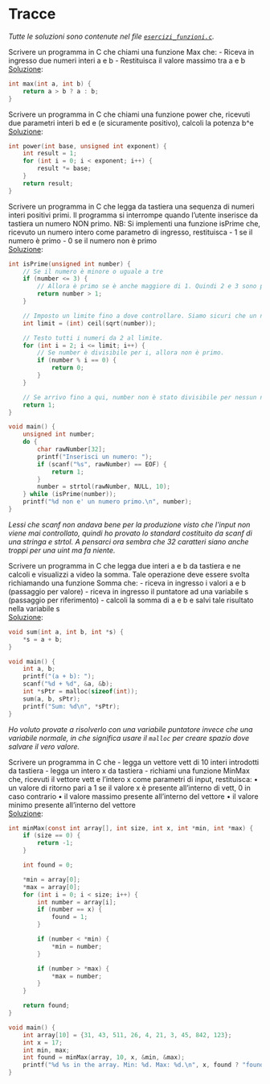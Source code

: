 # Tracce
*Tutte le soluzioni sono contenute nel file [`esercizi_funzioni.c`](esercizi_funzioni.c).*

Scrivere un programma in C che chiami una funzione Max che:
	- Riceva in ingresso due numeri interi a e b
	- Restituisca il valore massimo tra a e b
<br>[Soluzione](esercizi_funzioni.c#L5-L7):
```c
int max(int a, int b) {
    return a > b ? a : b;
}
```
	
Scrivere un programma in C che chiami una funzione power che, ricevuti due parametri interi b ed e (e sicuramente positivo), calcoli la potenza b^e
<br>[Soluzione](esercizi_funzioni.c#L9-L15):
```c
int power(int base, unsigned int exponent) {
    int result = 1;
    for (int i = 0; i < exponent; i++) {
        result *= base;
    }
    return result;
}
```

Scrivere un programma in C che legga da tastiera una sequenza di numeri interi positivi primi. Il programma si interrompe quando l’utente inserisce da tastiera un numero NON primo.
NB: Si implementi una funzione isPrime che, ricevuto un numero intero come parametro di ingresso, restituisca
	- 1 se il numero è primo
	- 0 se il numero non è primo
<br>[Soluzione](esercizi_funzioni.c#L17-L37):
```c
int isPrime(unsigned int number) {
    // Se il numero è minore o uguale a tre
    if (number <= 3) {
        // Allora è primo se è anche maggiore di 1. Quindi 2 e 3 sono primi. 0 e 1 no.
        return number > 1;
    }

    // Imposto un limite fino a dove controllare. Siamo sicuri che un numero non è mai divisibile per un numero maggiore della sua radice quadrata
    int limit = (int) ceil(sqrt(number));

    // Testo tutti i numeri da 2 al limite.
    for (int i = 2; i <= limit; i++) {
        // Se number è divisibile per i, allora non è primo.
        if (number % i == 0) {
            return 0;
        }
    }

    // Se arrivo fino a qui, number non è stato divisibile per nessun numero precedente a lui. Quindi è primo
    return 1;
}

void main() {
    unsigned int number;
    do {
        char rawNumber[32];
        printf("Inserisci un numero: ");
        if (scanf("%s", rawNumber) == EOF) {
            return 1;
        }
        number = strtol(rawNumber, NULL, 10);
    } while (isPrime(number));
    printf("%d non e' un numero primo.\n", number);
}
```
*Lessi che scanf non andava bene per la produzione visto che l'input non viene mai controllato, quindi ho provato lo standard costituito da scanf di una stringa e strtol. A pensarci ora sembra che 32 caratteri siano anche troppi per una uint ma fa niente.*


Scrivere un programma in C che legga due interi a e b da tastiera e ne calcoli e visualizzi a video la somma.
Tale operazione deve essere svolta richiamando una funzione Somma che:
	- riceva in ingresso i valori a e b (passaggio per valore)
	- riceva in ingresso il puntatore ad una variabile s (passaggio per riferimento)
	- calcoli la somma di a e b e salvi tale risultato nella variabile s
<br>[Soluzione](esercizi_funzioni.c#L39-L41):
```c
void sum(int a, int b, int *s) {
    *s = a + b;
}

void main() {
    int a, b;
    printf("(a + b): ");
    scanf("%d + %d", &a, &b);
    int *sPtr = malloc(sizeof(int));
    sum(a, b, sPtr);
    printf("Sum: %d\n", *sPtr);
}
```
*Ho voluto provate a risolverlo con una variabile puntatore invece che una variabile normale, in che significa usare il `malloc` per creare spazio dove salvare il vero valore.*

Scrivere un programma in C che
	- legga un vettore vett di 10 interi introdotti da tastiera
	- legga un intero x da tastiera
	- richiami una funzione MinMax che, ricevuti il vettore vett e l’intero x come parametri di input, restituisca:
		• un valore di ritorno pari a 1 se il valore x è presente all’interno di vett, 0 in caso contrario
		• il valore massimo presente all’interno del vettore
		• il valore minimo presente all’interno del vettore 
<br>[Soluzione](esercizi_funzioni.c#L43-L68):
```c
int minMax(const int array[], int size, int x, int *min, int *max) {
    if (size == 0) {
        return -1;
    }

    int found = 0;

    *min = array[0];
    *max = array[0];
    for (int i = 0; i < size; i++) {
        int number = array[i];
        if (number == x) {
            found = 1;
        }

        if (number < *min) {
            *min = number;
        }

        if (number > *max) {
            *max = number;
        }
    }

    return found;
}

void main() {
    int array[10] = {31, 43, 511, 26, 4, 21, 3, 45, 842, 123};
    int x = 17;
    int min, max;
    int found = minMax(array, 10, x, &min, &max);
    printf("%d %s in the array. Min: %d. Max: %d.\n", x, found ? "found" : "not found", min, max);
}
```
